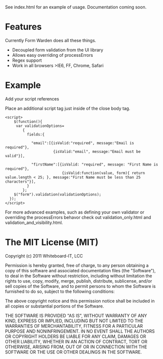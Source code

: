 See index.html for an example of usage.  Documentation coming soon.



# Features

Currently Form Warden does all these things.

* Decoupled form validation from the UI library
* Allows easy overriding of processErrors
* Regex support
* Work in all browsers >IE6, FF, Chrome, Safari

# Example

Add your script references
    <script src="jquery-1.6.1.min.js" type="text/javascript"></script>
    <script src="jquery.formwarden.min.js" type="text/javascript"></script> <!--Contains jquery.formwarden and formwarden //-->

Place an additional script tag just inside of the close body tag.

    <script>
        $(function(){
         var validationOptions= 
            {
              fields:{

                "email":[{isValid:"required", message:"Email is required"},
                          {isValid:"email", message:"Email must be valid"}],

                "firstName":[{isValid: "required", message: "First Name is required"},
                              {isValid:function(value, form){ return value.length < 25; }, message:"First Name must be less than 25 characters"}],
              }
            };
        $("form").validation(validationOptions);
      });
    </script>

For more advanced examples, such as defining your own validator or overriding the processErrors behavor check out validation_only.html and validation_and_visibility.html.

# The MIT License (MIT)
Copyright (c) 2011 Whiteboard-IT, LCC

Permission is hereby granted, free of charge, to any person obtaining a copy of this software and associated documentation files (the "Software"), to deal in the Software without restriction, including without limitation the rights to use, copy, modify, merge, publish, distribute, sublicense, and/or sell copies of the Software, and to permit persons to whom the Software is furnished to do so, subject to the following conditions:

The above copyright notice and this permission notice shall be included in all copies or substantial portions of the Software.

THE SOFTWARE IS PROVIDED "AS IS", WITHOUT WARRANTY OF ANY KIND, EXPRESS OR IMPLIED, INCLUDING BUT NOT LIMITED TO THE WARRANTIES OF MERCHANTABILITY, FITNESS FOR A PARTICULAR PURPOSE AND NONINFRINGEMENT. IN NO EVENT SHALL THE AUTHORS OR COPYRIGHT HOLDERS BE LIABLE FOR ANY CLAIM, DAMAGES OR OTHER LIABILITY, WHETHER IN AN ACTION OF CONTRACT, TORT OR OTHERWISE, ARISING FROM, OUT OF OR IN CONNECTION WITH THE SOFTWARE OR THE USE OR OTHER DEALINGS IN THE SOFTWARE.